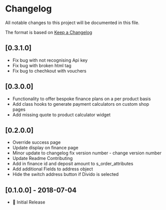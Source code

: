 # Changelog
All notable changes to this project will be documented in this file.

The format is based on [Keep a Changelog](http://keepachangelog.com/en/1.0.0/)
## [0.3.1.0] 
- Fix bug with not recognising Api key
- Fix bug with broken html tag
- Fix bug to chechkout with vouchers 

## [0.3.0.0] 
- Functionality to offer bespoke finance plans on a per product basis
- Add class hooks to generate payment calculators on custom shop pages
- Add missing quote to product calculator widget

## [0.2.0.0] 
- Override success page
- Update display on finance page
- Minor update to changelog fix version number - change version number
- Update Readme Contributing
- Add in finance id and deposit amount to s_order_attributes
- Add additional Fields to address object
- Hide the switch address button if Divido is selected 


## [0.1.0.0] - 2018-07-04
- :dizzy: Initial Release
